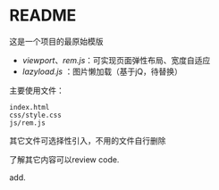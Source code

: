 # README

这是一个项目的最原始模版

- *viewport*、*rem.js*：可实现页面弹性布局、宽度自适应
- *lazyload.js* ：图片懒加载（基于jQ，待替换）

主要使用文件：

    index.html
    css/style.css
    js/rem.js

其它文件可选择性引入，不用的文件自行删除

了解其它内容可以review code.

add.
